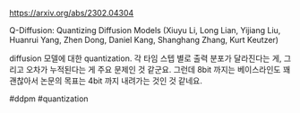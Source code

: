 https://arxiv.org/abs/2302.04304

Q-Diffusion: Quantizing Diffusion Models (Xiuyu Li, Long Lian, Yijiang Liu, Huanrui Yang, Zhen Dong, Daniel Kang, Shanghang Zhang, Kurt Keutzer)

diffusion 모델에 대한 quantization. 각 타임 스텝 별로 출력 분포가 달라진다는 게, 그리고 오차가 누적된다는 게 주요 문제인 것 같군요. 그런데 8bit 까지는 베이스라인도 꽤 괜찮아서 논문의 목표는 4bit 까지 내려가는 것인 것 같네요.

#ddpm #quantization 